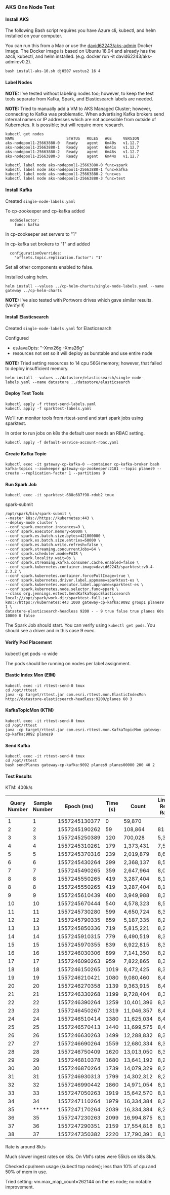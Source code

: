 ### AKS One Node Test


#### Install AKS

The following Bash script requires you have Azure cli, kubectl, and helm installed on your computer.

You can run this from a Mac or use the [david62243/aks-admin](https://cloud.docker.com/u/david62243/repository/docker/david62243/aks-admin) Docker Image.  The Docker image is based on Ubuntu 18.04 and already has the azcli, kubectl, and helm installed.  (e.g.  docker run -it david62243/aks-admin:v0.2). 

```
bash install-aks-10.sh dj0507 westus2 16 4
```


#### Label Nodes

**NOTE:** I've tested without labeling nodes too; however, to keep the test tools separate from Kafka, Spark, and Elasticsearch labels are needed.  


**NOTE:** Tried to manually add a VM to AKS Managed Cluster; however, connecting to Kafka was problematic. When advertising Kafka brokers send internal names or IP addresses which are not accessible from outside of Kubernetes. It is possible; but will require more research.

```
kubectl get nodes
NAME                       STATUS   ROLES   AGE     VERSION
aks-nodepool1-25663880-0   Ready    agent   6m40s   v1.12.7
aks-nodepool1-25663880-1   Ready    agent   6m41s   v1.12.7
aks-nodepool1-25663880-2   Ready    agent   6m46s   v1.12.7
aks-nodepool1-25663880-3   Ready    agent   6m44s   v1.12.7
```

```
kubectl label node aks-nodepool1-25663880-0 func=spark
kubectl label node aks-nodepool1-25663880-1 func=kafka
kubectl label node aks-nodepool1-25663880-2 func=es
kubectl label node aks-nodepool1-25663880-3 func=test
```


#### Install Kafka 

Created ```single-node-labels.yaml```

To cp-zookeeper and cp-kafka added 

```
  nodeSelector:
    func: kafka
```

In cp-zookeeper set servers to "1"

In cp-kafka set brokers to "1" and added

```
  configurationOverrides:
    "offsets.topic.replication.factor": "1"
```

Set all other components enabled to false.


Installed using helm.

```
helm install --values ../cp-helm-charts/single-node-labels.yaml --name gateway ../cp-helm-charts
```

**NOTE:** I've also tested with Portworx drives which gave similar results.   (Verify!!!)

#### Install Elasticsearch

Created ```single-node-labels.yaml``` for Elasticsearch

Configured 
- esJavaOpts: "-Xmx26g -Xms26g"
- resources not set so it will deploy as burstable and use entire node

**NOTE:** Tried setting resources to 14 cpu 56Gi memory; however, that failed to deploy insufficient memory.

```
helm install --values ../datastore/elasticsearch/single-node-labels.yaml --name datastore ../datastore/elasticsearch
```

#### Deploy Test Tools

```
kubectl apply -f rttest-send-labels.yaml
kubectl apply -f sparktest-labels.yaml
```

We'll run monitor tools from rttest-send and start spark jobs using sparktest.

In order to run jobs on k8s the default user needs an RBAC setting.

```
kubectl apply -f default-service-account-rbac.yaml
```


#### Create Kafka Topic

```
kubectl exec -it gateway-cp-kafka-0 --container cp-kafka-broker bash
kafka-topics --zookeeper gateway-cp-zookeeper:2181 --topic planes9 --create --replication-factor 1 --partitions 9
```


#### Run Spark Job

```
kubectl exec -it sparktest-688c687f98-rdxb2 tmux
```

spark-submit

```
/opt/spark/bin/spark-submit \
--master k8s://https://kubernetes:443 \
--deploy-mode cluster \
--conf spark.executor.instances=9 \
--conf spark.executor.memory=5000m \
--conf spark.es.batch.size.bytes=421000000 \
--conf spark.es.batch.size.entries=50000 \
--conf spark.es.batch.write.refresh=false \
--conf spark.streaming.concurrentJobs=64 \
--conf spark.scheduler.mode=FAIR \
--conf spark.locality.wait=0s \
--conf spark.streaming.kafka.consumer.cache.enabled=false \
--conf spark.kubernetes.container.image=david62243/sparktest:v0.4-2.3.2 \
--conf spark.kubernetes.container.forcePullImage=true \
--conf spark.kubernetes.driver.label.appname=sparktest-es \
--conf spark.kubernetes.executor.label.appname=sparktest-es \
--conf spark.kubernetes.node.selector.func=spark \
--class org.jennings.estest.SendKafkaTopicElasticsearch local:///opt/spark/work-dir/sparktest-full.jar \
k8s://https://kubernetes:443 1000 gateway-cp-kafka:9092 group1 planes9 1 \
datastore-elasticsearch-headless 9200 - - 9 true false true planes 60s 10000 0 false
```

The Spark Job should start.  You can verify using ```kubectl get pods```.  You should see a driver and in this case 9 exec.


#### Verify Pod Placement

kubectl get pods -o wide

The pods should be running on nodes per label assignment.  

#### Elastic Index Mon (EIM)

```
kubectl exec -it rttest-send-0 tmux
cd /opt/rttest
java -cp target/rttest.jar com.esri.rttest.mon.ElasticIndexMon http://datastore-elasticsearch-headless:9200/planes 60 3
```

#### KafkaTopicMon (KTM)

```
kubectl exec -it rttest-send-0 tmux
cd /opt/rttest
java -cp target/rttest.jar com.esri.rttest.mon.KafkaTopicMon gateway-cp-kafka:9092 planes9
```

#### Send Kafka

```
kubectl exec -it rttest-send-0 tmux
cd /opt/rttest
bash sendPlanes gateway-cp-kafka:9092 planes9 planes00000 200 40 2
```


#### Test Results

KTM: 400k/s


|Query Number|Sample Number|Epoch (ms)    |Time (s) |Count             |Linear Reg. Rate  |Rate From Previous|Rate From First   |
|------------|-------------|--------------|---------|------------------|------------------|------------------|------------------|
|          1 |           1 |1557245130377 |       0 |           59,870 |                  |                  |                  |
|          2 |           2 |1557245190262 |      59 |          108,864 |              818 |              818 |              818 |
|          3 |           3 |1557245250389 |     120 |          700,028 |            5,337 |            9,832 |            5,334 |
|          4 |           4 |1557245310261 |     179 |        1,373,431 |            7,556 |           11,247 |            7,302 |
|          5 |           5 |1557245370316 |     239 |        2,019,879 |            8,643 |           10,764 |            8,169 |
|          6 |           6 |1557245430264 |     299 |        2,368,137 |            8,549 |            5,809 |            7,697 |
|          7 |           7 |1557245490265 |     359 |        2,647,964 |            8,099 |            4,664 |            7,191 |
|          8 |           8 |1557245550265 |     419 |        3,287,404 |            8,125 |           10,657 |            7,687 |
|          8 |           8 |1557245550265 |     419 |        3,287,404 |            8,125 |           10,657 |            7,687 |
|          9 |           9 |1557245610439 |     480 |        3,949,988 |            8,330 |           11,011 |            8,103 |
|         10 |          10 |1557245670444 |     540 |        4,578,323 |            8,551 |           10,471 |            8,366 |
|         11 |          11 |1557245730280 |     599 |        4,650,724 |            8,339 |            1,210 |            7,653 |
|         12 |          12 |1557245790335 |     659 |        5,187,335 |            8,239 |            8,935 |            7,769 |
|         13 |          13 |1557245850336 |     719 |        5,815,221 |            8,253 |           10,465 |            7,994 |
|         14 |          14 |1557245910315 |     779 |        6,490,519 |            8,347 |           11,259 |            8,245 |
|         15 |          15 |1557245970355 |     839 |        6,922,815 |            8,379 |            7,200 |            8,170 |
|         16 |          16 |1557246030306 |     899 |        7,141,350 |            8,297 |            3,645 |            7,869 |
|         17 |          17 |1557246090263 |     959 |        7,822,865 |            8,300 |           11,367 |            8,087 |
|         18 |          18 |1557246150265 |    1019 |        8,472,425 |            8,347 |           10,826 |            8,249 |
|         19 |          19 |1557246210421 |    1080 |        9,080,460 |            8,408 |           10,108 |            8,352 |
|         20 |          20 |1557246270358 |    1139 |        9,363,915 |            8,401 |            4,729 |            8,162 |
|         21 |          21 |1557246330268 |    1199 |        9,728,404 |            8,365 |            6,084 |            8,058 |
|         22 |          22 |1557246390264 |    1259 |       10,401,396 |            8,372 |           11,217 |            8,208 |
|         23 |          23 |1557246450267 |    1319 |       11,046,357 |            8,403 |           10,749 |            8,324 |
|         24 |          24 |1557246510414 |    1380 |       11,625,034 |            8,439 |            9,621 |            8,380 |
|         25 |          25 |1557246570413 |    1440 |       11,699,575 |            8,401 |            1,242 |            8,083 |
|         26 |          26 |1557246630263 |    1499 |       12,288,832 |            8,383 |            9,846 |            8,153 |
|         27 |          27 |1557246690264 |    1559 |       12,680,334 |            8,354 |            6,525 |            8,091 |
|         28 |          28 |1557246750409 |    1620 |       13,013,050 |            8,310 |            5,532 |            7,996 |
|         29 |          29 |1557246810378 |    1680 |       13,641,192 |            8,289 |           10,474 |            8,084 |
|         30 |          30 |1557246870264 |    1739 |       14,079,329 |            8,266 |            7,316 |            8,058 |
|         31 |          31 |1557246930313 |    1799 |       14,302,312 |            8,220 |            3,713 |            7,913 |
|         32 |          32 |1557246990442 |    1860 |       14,971,054 |            8,198 |           11,122 |            8,016 |
|         33 |          33 |1557247050263 |    1919 |       15,642,570 |            8,196 |           11,225 |            8,116 |
|         34 |          34 |1557247110264 |    1979 |       16,334,384 |            8,212 |           11,530 |            8,220 |
|         35 |       ***** |1557247170264 |    2039 |       16,334,384 |            8,212 |                0 |            7,978 |
|         36 |          35 |1557247230263 |    2099 |       16,994,875 |            8,198 |            5,504 |            8,065 |
|         37 |          36 |1557247290351 |    2159 |       17,554,818 |            8,192 |            9,319 |            8,100 |
|         38 |          37 |1557247350382 |    2220 |       17,790,391 |            8,168 |            3,924 |            7,987 |


Rate is around 8k/s

Much slower ingest rates on k8s.  On VM's rates were 55k/s on k8s 8k/s.

Checked cpu/mem usage (kubectl top nodes); less than 10% of cpu and 50% of mem in use.

Tried setting: vm.max_map_count=262144 on the es node; no notable improvement.




















